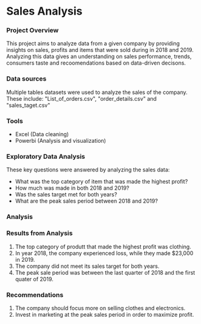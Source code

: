 # Sales Analysis

### Project Overview

This project aims to analyze data from a given company by providing insights on sales, profits and items that were sold during in 2018 and 2019. Analyzing this data gives an understanding on sales performance, trends, consumers taste and recoomendations based on data-driven decisons. 

### Data sources

Multiple tables datasets were used to analyze the sales of the company. These include: "List_of_orders.csv", "order_details.csv" and "sales_taget.csv"

### Tools

- Excel (Data cleaning)
- Powerbi (Analysis and visualization)

### Exploratory Data Analysis

These key questions were answered by analyzing the sales data:

- What was the top category of item that was made the highest profit?
- How much was made in both 2018 and 2019?
- Was the sales target met for both years?
- What are the peak sales period between 2018 and 2019?

### Analysis


### Results from Analysis

1. The top category of produtt that made the highest profit was clothing.
2. In year 2018, the company experienced loss, while they made $23,000 in 2019.
3. The company did not meet its sales target for both years.
4. The peak sale period was between the last quarter of 2018 and the first quater of 2019.

### Recommendations

1. The company should focus more on selling clothes and electronics.
2. Invest in marketing at the peak sales period in order to maximize profit.


  
